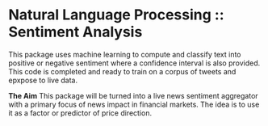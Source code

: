 Natural Language Processing :: Sentiment Analysis
=================================================
This package uses machine learning to compute and classify text into positive or negative sentiment where a confidence interval is also provided. This code is completed and ready to train on a corpus of tweets and epxpose to live data. 

**The Aim**
This package will be turned into a live news sentiment aggregator with a primary focus of news impact in financial markets. The idea is to use it as a factor or predictor of price direction.
 